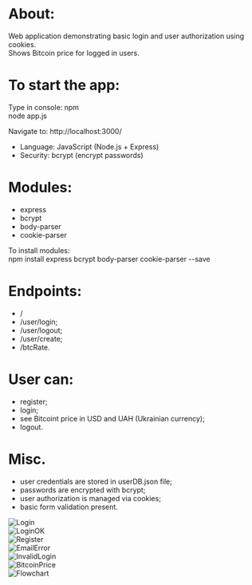 About:
======
Web application demonstrating basic login and user authorization using cookies.<br />
Shows Bitcoin price for logged in users.

To start the app:
=================
Type in console:
npm <br />
node app.js<br />

Navigate to:
http://localhost:3000/

- Language: JavaScript (Node.js + Express)
- Security: bcrypt (encrypt passwords)

Modules:
========
- express
- bcrypt
- body-parser
- cookie-parser

To install modules:<br />
npm install express bcrypt body-parser cookie-parser --save

Endpoints:
==========
- /
- /user/login;
- /user/logout;
- /user/create;
- /btcRate.

User can:
=========
- register;
- login;
- see Bitcoint price in USD and UAH (Ukrainian currency);
- logout.

Misc.
=====
- user credentials are stored in userDB.json file;
- passwords are encrypted with bcrypt;
- user authorization is managed via cookies;
- basic form validation present.

![Login](Login.png)<br />
![LoginOK](LoginOK.png)<br />
![Register](Register.png)<br />
![EmailError](EmailError.png)<br />
![InvalidLogin](InvalidLogin.png)<br />
![BitcoinPrice](BitcoinPrice.png)<br />
![Flowchart](Flowchart.png)
